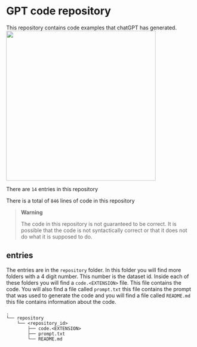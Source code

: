 # GPT code repository
This repository contains code examples that chatGPT has generated.
<img src="https://i.insider.com/63ef9e660270b1001984d9ce?width=2000&format=jpeg&auto=webp" width=400>


There are `14` entries in this repository

There is a total of `846` lines of code in this repository

> **Warning**
>
> The code in this repository is not guaranteed to be correct. It is possible that the code is not syntactically correct or that it does not do what it is supposed to do. 

## entries
The entries are in the `repository` folder. In this folder you will find more folders with a 4 digit number. This number is the dataset id. Inside each of these folders you will find a `code.<EXTENSION>` file. This file contains the code. You will also find a file called `prompt.txt` this file contains the prompt that was used to generate the code and you will find a file called `README.md` this file contains information about the code.

```
.
└── repository
    └── <repository_id>
        ├── code.<EXTENSION>
        ├── prompt.txt
        └── README.md
```

